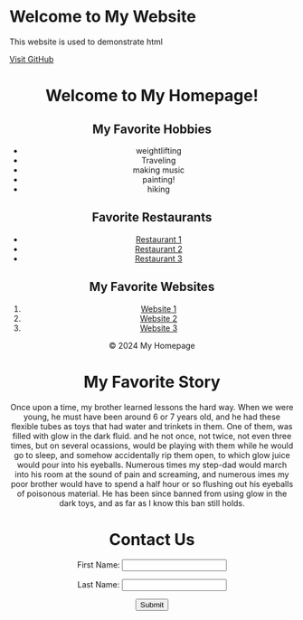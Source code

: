 <!DOCTYPE html>
<html lang="en">
<head>
    <meta charset="UTF-8">
    <meta name="viewport" content="width=device-width, initial-scale=1.0">
</head>
<body>
    <h1>Welcome to My Website</h1>
    <p>This website is used to demonstrate html</p>
    <a href="https://github.com">Visit GitHub</a>
</body>
</html>
<!DOCTYPE html>
<html lang="en">
<head>
    <meta charset="UTF-8">
    <meta name="viewport" content="width=device-width, initial-scale=1.0">
    <link rel="stylesheet" href="styles.css">
</head>
<body>
    <header>
        <h1>Welcome to My Homepage!</h1>
        <h2>My Favorite Hobbies</h2>
        <ul>
            <li>weightlifting</li>
            <li>Traveling</li>
            <li>making music</li>
            <li>painting!</li>
            <li>hiking</li>
        </ul>
        <form action="nextPage.html" type="Post">
<h2>Favorite Restaurants</h2>
        <ul>
            <li><a href="https://.plonkwine.com" target="_blank">Restaurant 1</a></li>
            <li><a href="https://.saketomemissoula.com" target="_blank">Restaurant 2</a></li>
            <li><a href="https://.brasserieporterouge.com" target="_blank">Restaurant 3</a></li>
        </ul>
        <form action="nextPage.html" type="Post">

 <h2>My Favorite Websites</h2>
        <ol>
            <li><a href="https://https://www.freetetris.org/game.php " target="_blank">Website 1</a></li>
            <li><a href="https://https://www.youtube.com/channel/UCXN7NMwjjQpBHxzMwOPYzjQ" target="_blank">Website 2</a></li>
            <li><a href="https://https://www.wasteheadquarters.com" target="_blank">Website 3</a></li>
        </ol>
    </section>
<footer>
        <p>&copy; 2024 My Homepage</p>
    </footer>
    <form action="nextPage.html" type="Post">
</body>
</html>
<!DOCTYPE html>
<html lang="en">
<head>
    <meta charset="UTF-8">
    <meta name="viewport" content="width=device-width, initial-scale=1.0">
    <link rel="stylesheet" href="styles.css">
</head>
<body>
    <header>
        <h1>My Favorite Story</h1>
        <p> Once upon a time, my brother learned lessons the hard way. When we were young, he must have been around 6 or 7 years old, and he had these flexible tubes as toys that had water and trinkets in them. One of them, was filled with glow in the dark fluid. and he not once, not twice, not even three times, but on several ocassions, would be playing with them while he would go to sleep, and somehow accidentally rip them open, to which glow juice would pour into his eyeballs. Numerous times my step-dad would march into his room at the sound of pain and screaming, and numerous imes my poor brother would have to spend a half hour or so flushing out his eyeballs of poisonous material. He has been since banned from using glow in the dark toys, and as far as I know this ban still holds.</p>
<footer></footer>
    <body>
    </body>
        <form action="nextPage.html" type="Post">
    <!DOCTYPE html>
<html lang="en">
<head>
    <meta charset="UTF-8">
    <meta name="viewport" content="width=device-width, initial-scale=1.0">
    <link rel="stylesheet" href="styles.css">
</head>
<body>
    <header>
        <h1>Contact Us</h1>
<html>
<head>
</head>
<body>

  <form action="nextPage.html" type="Post">
    First Name: <input type="text" id="fName"><br>
      <p></p>
    Last Name: <input type="text" id="lName"><br>
   <P></P>
    <button id="mySubmit" type="button">Submit</button>
  </form>
</body>

</html>
</html>




